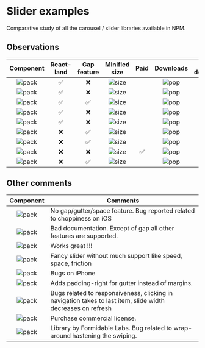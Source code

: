 # Slider examples

Comparative study of all the carousel / slider libraries available in NPM.

## Observations

|                Component                	| React-land 	| Gap feature 	|              Minified size              	| Paid 	|               Downloads               	| Types declaration 	|
|:---------------------------------------:	|:----------:	|:-----------:	|:---------------------------------------:	|:----:	|:-------------------------------------:	|:-----------------:	|
|        ![pack][pack-react-slick]        	|      ✅     	|      ❌      	|        ![size][size-react-slick]        	|      	|        ![pop][pop-react-slick]        	|         ✅         	|
| ![pack][pack-react-responsive-carousel] 	|      ✅     	|      ❌      	| ![size][size-react-responsive-carousel] 	|      	| ![pop][pop-react-responsive-carousel] 	|         ✅         	|
|           ![pack][pack-swiper]          	|      ✅     	|      ✅      	|           ![size][size-swiper]          	|      	|           ![pop][pop-swiper]          	|         ✅         	|
|    ![pack][pack-react-awesome-slider]   	|      ✅     	|      ❌      	|    ![size][size-react-awesome-slider]   	|      	|    ![pop][pop-react-awesome-slider]   	|         ❌         	|
|    ![pack][pack-react-multi-carousel]   	|      ✅     	|      ❌      	|    ![size][size-react-multi-carousel]   	|      	|    ![pop][pop-react-multi-carousel]   	|         ✅         	|
|        ![pack][pack-tiny-slider]        	|      ❌     	|      ✅      	|        ![size][size-tiny-slider]        	|      	|        ![pop][pop-tiny-slider]        	|         ✅         	|
|        ![pack][pack-tiny-swiper]        	|      ❌     	|      ✅      	|        ![size][size-tiny-swiper]        	|      	|        ![pop][pop-tiny-swiper]        	|         ✅         	|
|          ![pack][pack-flickity]         	|      ❌     	|      ❌      	|          ![size][size-flickity]         	|   ✅  	|          ![pop][pop-flickity]         	|         ✅         	|
|       ![pack][pack-nuka-carousel]       	|      ❌     	|      ✅      	|       ![size][size-nuka-carousel]       	|      	|       ![pop][pop-nuka-carousel]       	|         ✅         	|


## Other comments

|                Component                	| Comments                                                                                                    	|
|:---------------------------------------:	|-------------------------------------------------------------------------------------------------------------	|
|        ![pack][pack-react-slick]        	| No gap/gutter/space feature. Bug reported related to choppiness on iOS                                      	|
| ![pack][pack-react-responsive-carousel] 	| Bad documentation. Except of gap all other features are supported.                                          	|
|           ![pack][pack-swiper]          	| Works great !!!                                                                                             	|
|    ![pack][pack-react-awesome-slider]   	| Fancy slider without much support like speed, space, friction                                               	|
|    ![pack][pack-react-multi-carousel]   	| Bugs on iPhone                                                                                              	|
|        ![pack][pack-tiny-slider]        	| Adds padding-right for gutter instead of margins.                                                           	|
|        ![pack][pack-tiny-swiper]        	| Bugs related to responsiveness, clicking in navigation takes to last item, slide width decreases on refresh 	|
|          ![pack][pack-flickity]         	| Purchase commercial license.                                                                                	|
|       ![pack][pack-nuka-carousel]       	| Library by Formidable Labs. Bug related to wrap-around hastening the swiping.                               	|




[size-react-slick]: https://badgen.net/bundlephobia/min/react-slick?label=
[size-react-responsive-carousel]: https://badgen.net/bundlephobia/min/react-responsive-carousel?label=
[size-swiper]: https://badgen.net/bundlephobia/min/swiper?label=
[size-react-awesome-slider]: https://badgen.net/bundlephobia/min/react-awesome-slider?label=
[size-react-multi-carousel]: https://badgen.net/bundlephobia/min/react-multi-carousel?label=
[size-tiny-slider]: https://badgen.net/bundlephobia/min/tiny-slider?label=
[size-tiny-swiper]: https://badgen.net/bundlephobia/min/tiny-swiper?label=
[size-flickity]: https://badgen.net/bundlephobia/min/flickity?label=
[size-nuka-carousel]: https://badgen.net/bundlephobia/min/nuka-carousel?label=

[pop-react-slick]: https://img.shields.io/npm/dw/react-slick?label=%20
[pop-react-responsive-carousel]: https://img.shields.io/npm/dw/react-responsive-carousel?label=%20
[pop-swiper]: https://img.shields.io/npm/dw/swiper?label=%20
[pop-react-awesome-slider]: https://img.shields.io/npm/dw/react-awesome-slider?label=%20
[pop-react-multi-carousel]: https://img.shields.io/npm/dw/react-multi-carousel?label=%20
[pop-tiny-slider]: https://img.shields.io/npm/dw/tiny-slider?label=%20
[pop-tiny-swiper]: https://img.shields.io/npm/dw/tiny-swiper?label=%20
[pop-flickity]: https://img.shields.io/npm/dw/flickity?label=%20
[pop-nuka-carousel]: https://img.shields.io/npm/dw/nuka-carousel?label=%20

[pack-react-slick]: https://img.shields.io/npm/v/react-slick?label=react-slick
[pack-react-responsive-carousel]: https://img.shields.io/npm/v/react-responsive-carousel?label=react-responsive-carousel
[pack-swiper]: https://img.shields.io/npm/v/swiper?label=swiper
[pack-react-awesome-slider]: https://img.shields.io/npm/v/react-awesome-slider?label=react-awesome-slider
[pack-react-multi-carousel]: https://img.shields.io/npm/v/react-multi-carousel?label=react-multi-carousel
[pack-tiny-slider]: https://img.shields.io/npm/v/tiny-slider?label=tiny-slider
[pack-tiny-swiper]: https://img.shields.io/npm/v/tiny-swiper?label=tiny-swiper
[pack-flickity]: https://img.shields.io/npm/v/flickity?label=flickity
[pack-nuka-carousel]: https://img.shields.io/npm/v/nuka-carousel?label=nuka-carousel